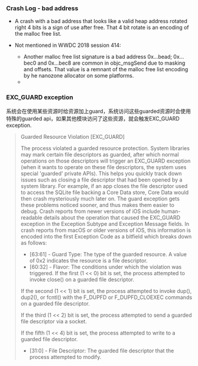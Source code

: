 ### Crash Log - bad address
* A crash with a bad address that looks like a valid heap address rotated right 4 bits is a sign of use after free. That 4 bit rotate is an encoding of the malloc free list.

* Not mentioned in WWDC 2018 session 414: 
    * Another malloc free list signature is a bad address 0x…bead; 0x…bec0 and 0x…bec8 are common in objc_msgSend due to masking and offsets. That value is a remnant of the malloc free list encoding by he nanozone allocator on some platforms.
    * 


### EXC_GUARD exception
系统会在使用某些资源时给资源加上guard，系统访问这些guarded资源时会使用特殊的guarded api，如果其他模块访问了这些资源，就会触发EXC_GUARD exception.

> Guarded Resource Violation [EXC_GUARD]
> 
> The process violated a guarded resource protection. System libraries may mark certain file descriptors as guarded, after which normal operations on those descriptors will trigger an EXC_GUARD exception (when it wants to operate on these file descriptors, the system uses special 'guarded' private APIs). This helps you quickly track down issues such as closing a file descriptor that had been opened by a system library. For example, if an app closes the file descriptor used to access the SQLite file backing a Core Data store, Core Data would then crash mysteriously much later on. The guard exception gets these problems noticed sooner, and thus makes them easier to debug.
> Crash reports from newer versions of iOS include human-readable details about the operation that caused the EXC_GUARD exception in the Exception Subtype and Exception Message fields. In crash reports from macOS or older versions of iOS, this information is encoded into the first Exception Code as a bitfield which breaks down as follows:
> * [63:61] - Guard Type: The type of the guarded resource. A value of 0x2 indicates the resource is a file descriptor.
> * [60:32] - Flavor: The conditions under which the violation was triggered.
> If the first (1 << 0) bit is set, the process attempted to invoke close() on a guarded file descriptor.
> 
> If the second (1 << 1) bit is set, the process attempted to invoke dup(), dup2(), or fcntl() with the F_DUPFD or F_DUPFD_CLOEXEC commands on a guarded file descriptor.
> 
> If the third (1 << 2) bit is set, the process attempted to send a guarded file descriptor via a socket.
> 
> If the fifth (1 << 4) bit is set, the process attempted to write to a guarded file descriptor.
> * [31:0] - File Descriptor: The guarded file descriptor that the process attempted to modify.
